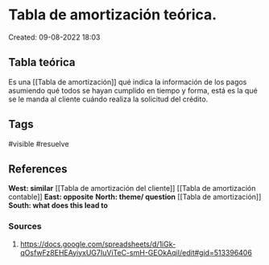 # Tabla de amortización teórica.

Created: 09-08-2022 18:03

## <span class="pink"> **Tabla teórica** </span>
Es una [[Tabla de amortización]] qué indica la información de los pagos asumiendo qué todos se hayan cumplido en tiempo y forma, está es la qué se le manda al cliente cuándo realiza la solicitud del crédito.

## <span class="orange"> **Tags**</span>
<span class="tag"> #visible</span> <span class="tag"> #resuelve</span> 

## <span class="green"> **References**</span>
<span class="blue"> **West: similar** </span>
[[Tabla de amortización del cliente]]
[[Tabla de amortización contable]]
<span class="blue"> **East: opposite** </span>
<span class="blue"> **North: theme/ question** </span>
[[Tabla de amortización]]
<span class="blue"> **South: what does this lead to** </span>

### <span class="purple"> **Sources**</span>
1.  https://docs.google.com/spreadsheets/d/1iGk-qOsfwFz8EHEAyiyxUG7IuViTeC-smH-GEOkAqiI/edit#gid=513396406